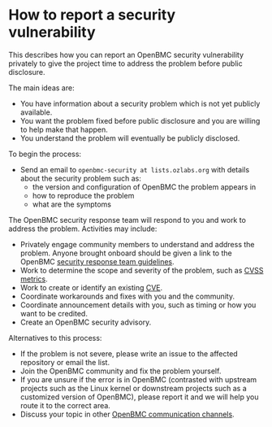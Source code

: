 # How to report a security vulnerability

This describes how you can report an OpenBMC security vulnerability
privately to give the project time to address the problem before
public disclosure.

The main ideas are:
 - You have information about a security problem which is not yet
   publicly available.
 - You want the problem fixed before public disclosure and
   you are willing to help make that happen.
 - You understand the problem will eventually be publicly disclosed.

To begin the process:
 - Send an email to `openbmc-security at lists.ozlabs.org` with details
   about the security problem such as:
   - the version and configuration of OpenBMC the problem appears in
   - how to reproduce the problem
   - what are the symptoms

The OpenBMC security response team will respond to you and work to
address the problem.  Activities may include:
 - Privately engage community members to understand and address the
   problem.  Anyone brought onboard should be given a link to the
   OpenBMC [security response team guidelines](./obmc-security-response-team-guidelines.md).
 - Work to determine the scope and severity of the problem,
   such as [CVSS metrics](https://www.first.org/cvss/calculator/3.0).
 - Work to create or identify an existing [CVE](http://cve.mitre.org/about/index.html).
 - Coordinate workarounds and fixes with you and the community.
 - Coordinate announcement details with you, such as timing or
   how you want to be credited.
 - Create an OpenBMC security advisory.

Alternatives to this process:
 - If the problem is not severe, please write an issue to the affected
   repository or email the list.
 - Join the OpenBMC community and fix the problem yourself.
 - If you are unsure if the error is in OpenBMC (contrasted with
   upstream projects such as the Linux kernel or downstream projects
   such as a customized version of OpenBMC), please report it and we
   will help you route it to the correct area.
 - Discuss your topic in other [OpenBMC communication channels](https://github.com/openbmc/openbmc).
